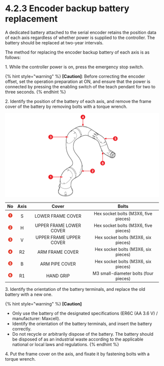 # 4.2.3 Encoder backup battery replacement

A dedicated battery attached to the serial encoder retains the position data of each axis regardless of whether power is supplied to the controller. The battery should be replaced at two-year intervals.

The method for replacing the encoder backup battery of each axis is as follows:

1\. While the controller power is on, press the emergency stop switch.

{% hint style="warning" %}
**\[Caution]**: Before correcting the encoder offset, set the operation preparation at ON, and ensure that the power is connected by pressing the enabling switch of the teach pendant for two to three seconds.
{% endhint %}

2\. Identify the position of the battery of each axis, and remove the frame cover of the battery by removing bolts with a torque wrench.

![](../../.gitbook/assets/image106.png)

|               **No**               | **Axis** |        **Cover**        |               **Bolts**               |
| :--------------------------------: | :------: | :---------------------: | :-----------------------------------: |
|  ![](../../.gitbook/assets/1.png)  |     S    |    LOWER FRAME COVER    |  Hex socket bolts (M3X6, five pieces) |
|  ![](../../.gitbook/assets/2.png)  |     H    | UPPER FRAME LOWER COVER |  Hex socket bolts (M3X6, five pieces) |
|  ![](../../.gitbook/assets/3.png)  |     V    | UPPER FRAME UPPER COVER |  Hex socket bolts (M3X6, six pieces)  |
|  ![](../../.gitbook/assets/4.png)  |    R2    |     ARM FRAME COVER     |  Hex socket bolts (M3X6, six pieces)  |
|  ![](../../.gitbook/assets/5.png)  |     B    |      ARM PIPE COVER     |  Hex socket bolts (M3X6, six pieces)  |
|  ![](../../.gitbook/assets/6.png)  |    R1    |        HAND GRIP        | M3 small-diameter bolts (four pieces) |

3\. Identify the orientation of the battery terminals, and replace the old battery with a new one.

{% hint style="warning" %}
**\[Caution]**

* Only use the battery of the designated specifications (ER6C (AA 3.6 V) / manufacturer: Maxcell).
* Identify the orientation of the battery terminals, and insert the battery correctly.
* Do not recycle or arbitrarily dispose of the battery. The battery should be disposed of as an industrial waste according to the applicable national or local laws and regulations.
{% endhint %}

4\. Put the frame cover on the axis, and fixate it by fastening bolts with a torque wrench.
